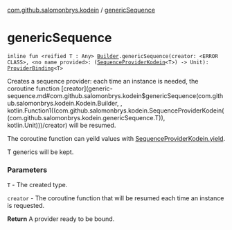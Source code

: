 [com.github.salomonbrys.kodein](index.md) / [genericSequence](.)

# genericSequence

`inline fun <reified T : Any> `[`Builder`](-kodein/-builder/index.md)`.genericSequence(creator: <ERROR CLASS>, <no name provided>: (`[`SequenceProviderKodein`](-sequence-provider-kodein/index.md)`<T>) -> Unit): `[`ProviderBinding`](-provider-binding/index.md)`<T>`

Creates a sequence provider: each time an instance is needed, the coroutine function [creator](generic-sequence.md#com.github.salomonbrys.kodein$genericSequence(com.github.salomonbrys.kodein.Kodein.Builder, , kotlin.Function1((com.github.salomonbrys.kodein.SequenceProviderKodein((com.github.salomonbrys.kodein.genericSequence.T)), kotlin.Unit)))/creator) will be resumed.

The coroutine function can yeild values with [SequenceProviderKodein.yield](-sequence-provider-kodein/yield.md).

T generics will be kept.

### Parameters

`T` - The created type.

`creator` - The coroutine function that will be resumed each time an instance is requested.

**Return**
A provider ready to be bound.

